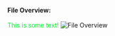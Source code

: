 <b>File Overview:</b><br><br>
 <font color=:#aee52f>This is some text!</font> 
<img src="http://i67.tinypic.com/21d3pdv.jpg" border="0" alt="File Overview"></a>
